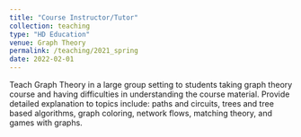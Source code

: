 ```yaml
---
title: "Course Instructor/Tutor"
collection: teaching
type: "HD Education"
venue: Graph Theory
permalink: /teaching/2021_spring
date: 2022-02-01
---
```


Teach Graph Theory in a large group setting to students taking graph theory course and having difficulties in understanding the course material.
Provide detailed explanation to topics include: paths and circuits, trees and tree based algorithms, graph coloring, network flows, matching theory, and games with graphs.
